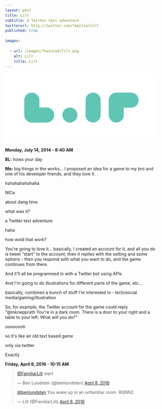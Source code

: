 ```yaml
---
layout: post
title: Lilt
subtitle: A Twitter text adventure
twitterurl: http://twitter.com/familiarlilt
published: true

images:

  - url: /images/featured/lilt.png
    alt: Lilt
    title: Lilt
---
```


<img class="aligncenter" src="/images/lilt/logo.png" alt="lilt" />

**Monday, July 14, 2014 - 8:40 AM**

<p class="wow fadeInUp chat bl" data-wow-offset="60"><span><b>BL:</b> hows your day</span></p>
<p class="wow fadeInUp chat" data-wow-offset="60"><span><b>Me:</b> big things in the works... I proposed an idea for a game to my bro and one of his developer friends, and they love it.</span></p>
<p class="wow fadeInUp chat bl" data-wow-offset="60"><span>hahahahahahaha</span></p>
<p class="wow fadeInUp chat bl" data-wow-offset="60"><span>NICe</span></p>
<p class="wow fadeInUp chat bl" data-wow-offset="60"><span>about dang time</span></p>
<p class="wow fadeInUp chat bl" data-wow-offset="60"><span>what was it?</span></p>
<p class="wow fadeInUp chat" data-wow-offset="60"><span>a Twitter text adventure</span></p>
<p class="wow fadeInUp chat bl" data-wow-offset="60"><span>haha</span></p>
<p class="wow fadeInUp chat bl" data-wow-offset="60"><span>how wold that work?</span></p>
<p class="wow fadeInUp chat" data-wow-offset="60"><span>You're going to love it... basically, I created an account for it, and all you do is tweet "start" to the account, then it replies with the setting and some options - then you respond with what you want to do, and the game continues from there.</span></p>
<p class="wow fadeInUp chat" data-wow-offset="60"><span>And it'll all be programmed in with a Twitter bot using APIs</span></p>
<p class="wow fadeInUp chat" data-wow-offset="60"><span>And I'm going to do illustrations for different parts of the game, etc...</span></p>
<p class="wow fadeInUp chat" data-wow-offset="60"><span>basically, combines a bunch of stuff I'm interested in - tech/social media/gaming/illustration</span></p>
<p class="wow fadeInUp chat" data-wow-offset="60"><span>So, for example, the Twitter account for the game could reply "@mknepprath You're in a dark room. There is a door to your right and a table to your left. What will you do?"</span></p>
<p class="wow fadeInUp chat bl" data-wow-offset="60"><span>oooooooh</span></p>
<p class="wow fadeInUp chat bl" data-wow-offset="60"><span>so it's like an old text based game</span></p>
<p class="wow fadeInUp chat bl" data-wow-offset="60"><span>only via twitter</span></p>
<p class="wow fadeInUp chat" data-wow-offset="60"><span>Exactly</span></p>

**Friday, April 8, 2016 - 10:15 AM**

<blockquote class="twitter-tweet" data-lang="en"><p lang="en" dir="ltr"><a href="https://twitter.com/FamiliarLilt">@FamiliarLilt</a> start</p>&mdash; Ben Lundsten (@benlundsten) <a href="https://twitter.com/benlundsten/status/718457134485082114">April 8, 2016</a></blockquote>
<blockquote class="twitter-tweet" data-lang="en"><p lang="en" dir="ltr"><a href="https://twitter.com/benlundsten">@benlundsten</a> You wake up in an unfamiliar room. RQNN2</p>&mdash; Lilt (@FamiliarLilt) <a href="https://twitter.com/FamiliarLilt/status/718461102552649728">April 8, 2016</a></blockquote>
